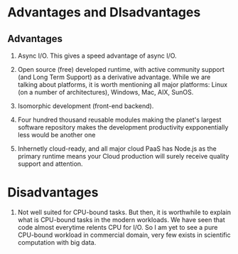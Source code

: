 # Advantages and DIsadvantages


## Advantages

1. Async I/O.  This gives a speed advantage of async I/O.

2. Open source (free) developed runtime, with active community support (and Long Term Support) as a derivative advantage. While we are talking about platforms, it is worth mentioning all major platforms: Linux (on a number of architectures), Windows, Mac, AIX, SunOS.

3. Isomorphic development (front-end backend).

4. Four hundred thousand reusable modules making the planet's largest software repository makes the development productivity expponentially less would be another one

5. Inhernetly cloud-ready, and all major cloud PaaS has Node.js as the primary runtime means your Cloud production will surely receive quality support and attention.

# Disadvantages

1. Not well suited for CPU-bound tasks. But then, it is worthwhile to explain what is CPU-bound tasks in the modern workloads. We have seen that code almost everytime relents CPU for I/O. So I am yet to see a pure CPU-bound workload in commercial domain, very few exists in scientific computation with big data.
